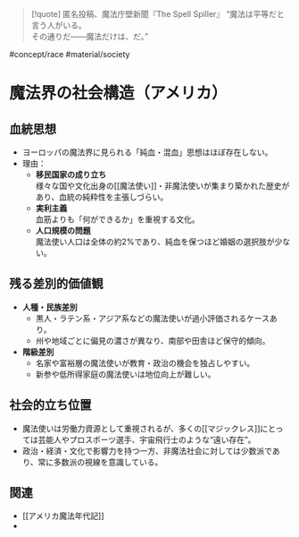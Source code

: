 >[!quote] 匿名投稿、魔法庁壁新聞『The Spell Spiller』
“魔法は平等だと言う人がいる。  
  その通りだ——魔法だけは、だ。”  
  
#concept/race #material/society 
# 魔法界の社会構造（アメリカ）

## 血統思想
- ヨーロッパの魔法界に見られる「純血・混血」思想はほぼ存在しない。
- 理由：
  - **移民国家の成り立ち**  
    様々な国や文化出身の[[魔法使い]]・非魔法使いが集まり築かれた歴史があり、血統の純粋性を主張しづらい。
  - **実利主義**  
    血筋よりも「何ができるか」を重視する文化。
  - **人口規模の問題**  
    魔法使い人口は全体の約2%であり、純血を保つほど婚姻の選択肢が少ない。

## 残る差別的価値観
- **人種・民族差別**
  - 黒人・ラテン系・アジア系などの魔法使いが過小評価されるケースあり。
  - 州や地域ごとに偏見の濃さが異なり、南部や田舎ほど保守的傾向。
- **階級差別**
  - 名家や富裕層の魔法使いが教育・政治の機会を独占しやすい。
  - 新参や低所得家庭の魔法使いは地位向上が難しい。

## 社会的立ち位置
- 魔法使いは労働力資源として重視されるが、多くの[[マジックレス]]にとっては芸能人やプロスポーツ選手、宇宙飛行士のような“遠い存在”。
- 政治・経済・文化で影響力を持つ一方、非魔法社会に対しては少数派であり、常に多数派の視線を意識している。

## 関連
- [[アメリカ魔法年代記]]
- 